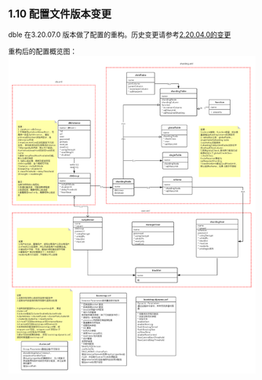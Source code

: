 ## 1.10 配置文件版本变更

dble 在3.20.07.0 版本做了配置的重构。历史变更请参考[2.20.04.0的变更](https://github.com/actiontech/dble-docs-cn/blob/2.20.04.1/tag/1.config_file/1.10_version_change.md)
 
重构后的配置概览图：
![配置概览图](pic/3.20.07.0_config.png)
 
